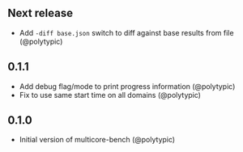 ## Next release

- Add `-diff base.json` switch to diff against base results from file
  (@polytypic)

## 0.1.1

- Add debug flag/mode to print progress information (@polytypic)
- Fix to use same start time on all domains (@polytypic)

## 0.1.0

- Initial version of multicore-bench (@polytypic)

